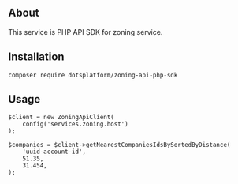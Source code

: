 ## About
This service is PHP API SDK for zoning service.

## Installation

`composer require dotsplatform/zoning-api-php-sdk`

## Usage

```
$client = new ZoningApiClient(
    config('services.zoning.host')
);

$companies = $client->getNearestCompaniesIdsBySortedByDistance(
    'uuid-account-id',
    51.35,
    31.454,
);
```
